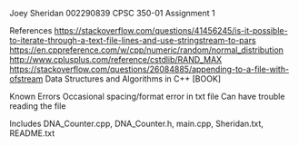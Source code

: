Joey Sheridan
002290839
CPSC 350-01
Assignment 1

References
https://stackoverflow.com/questions/41456245/is-it-possible-to-iterate-through-a-text-file-lines-and-use-stringstream-to-pars
https://en.cppreference.com/w/cpp/numeric/random/normal_distribution
http://www.cplusplus.com/reference/cstdlib/RAND_MAX
https://stackoverflow.com/questions/26084885/appending-to-a-file-with-ofstream
Data Structures and Algorithms in C++ [BOOK]

Known Errors
Occasional spacing/format error in txt file
Can have trouble reading the file

Includes
DNA_Counter.cpp, DNA_Counter.h, main.cpp, Sheridan.txt, README.txt
